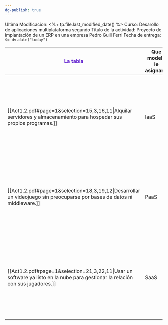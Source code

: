 ```yaml
---
dg-publish: true
---
```


Ultima Modificacion: <%+ tp.file.last_modified_date() %>
Curso: Desarollo de aplicaciones multiplataforma segundo
Titulo de la actividad: Proyecto de implantación de un ERP en una empresa
Pedro Guill Ferri
Fecha de entrega: `$= dv.date("today")`



| **<font color="#6425d0">La tabla**                          </font>                                                            | Que modelo le asignaria | Porque                                                                                                                            | Ventajas (2)                                                                                                       | Desventajas (2)                                                                                                                                                                                |
| ------------------------------------------------------------------------------------------------------------------------------ | ----------------------- | --------------------------------------------------------------------------------------------------------------------------------- | ------------------------------------------------------------------------------------------------------------------ | ---------------------------------------------------------------------------------------------------------------------------------------------------------------------------------------------- |
| [[Act1.2.pdf#page=1&selection=15,3,16,11\|Alquilar servidores y almacenamiento para hospedar sus propios programas.]]          | IaaS                    | Ya que en esta ocasión quieren alquilar las propias maquinas seria mejor ese modelo.                                              | - No te hace falta gastar dinero en hardware.<br>- Puedes instalarle cualquier aplicación.                         | - Tienes que gestionar las configuraciones de los sistemas operativos.<br>- Si te descuidas los precios pueden ir aumentando si tienes que se le asignen recursos automáticamente según el uso |
| [[Act1.2.pdf#page=1&selection=18,3,19,12\|Desarrollar un videojuego sin preocuparse por bases de datos ni middleware.]]        | PaaS                    | Este modelo seria perfecto para esa situación ya que se le ofrecería la libertad de que solo  gestionar sus propias aplicaciones  | - Puedes personalizar tu aplicación como te de la gana.<br>- Puedes poner todas las aplicaciones que tu hagas hay. | - No puedes elegir el sistema operativo que desees.<br>- Si necesitas alguna otra aplicación que tu no hayas hecho no podrás ponerla.                                                          |
| [[Act1.2.pdf#page=1&selection=21,3,22,11\|Usar un software ya listo en la nube para gestionar la relación con sus jugadores.]] | SaaS                    | Porque con un SaaS la empresa solo gestionaría su uso, y esto seria perfecto para esta situación ya que solo quieren el software. | - Solo gestionas los datos de la aplicación.<br>- Te viene todo listo para usar.                                   | - No puedes personalizar nada del servicio.<br>- Si ocurre algún error en la aplicación te toca llamar a alguien para que te lo solucione                                                      |
